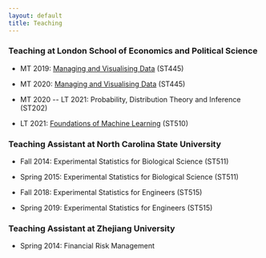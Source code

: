 ```yaml
---
layout: default
title: Teaching
---
```


### Teaching at London School of Economics and Political Science

* MT 2019: [Managing and Visualising Data](https://lse-st445.github.io/) (ST445)

* MT 2020: [Managing and Visualising Data](https://lse-st445.github.io/) (ST445)

* MT 2020 -- LT 2021: Probability, Distribution Theory and Inference (ST202)

* LT 2021: [Foundations of Machine Learning](https://lse-st510.github.io/) (ST510)

### Teaching Assistant at North Carolina State University

* Fall 2014: Experimental Statistics for Biological Science (ST511)

* Spring 2015: Experimental Statistics for Biological Science (ST511)

* Fall 2018: Experimental Statistics for Engineers (ST515)

* Spring 2019: Experimental Statistics for Engineers (ST515)

### Teaching Assistant at Zhejiang University

* Spring 2014: Financial Risk Management
